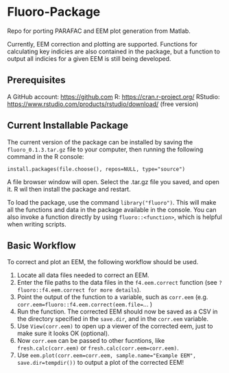 # Fluoro-Package
Repo for porting PARAFAC and EEM plot generation from Matlab. 

Currently, EEM correction and plotting are supported. Functions for calculating key indicies are also contained in the package, but a function to output all indicies for a given EEM is still being developed. 

## Prerequisites
A GitHub account: https://github.com
R: https://cran.r-project.org/
RStudio: https://www.rstudio.com/products/rstudio/download/ (free version)


## Current Installable Package

The current version of the package can be installed by saving the `fluoro_0.1.3.tar.gz` file to your computer, then running the following command in the R console:  

`install.packages(file.choose(), repos=NULL, type="source")`

A file browser window will open. Select the .tar.gz file you saved, and open it. R wil then install the package and restart.

To load the package, use the command `library("fluoro")`. This will make all the functions and data in the package available in the console. You can also invoke a function directly by using `fluoro::<function>`, which is helpful when writing scripts.

## Basic Workflow

To correct and plot an EEM, the following workflow should be used. 
 1. Locate all data files needed to correct an EEM.
 1. Enter the file paths to the data files in the `f4.eem.correct` 
 function (see `?fluoro::f4.eem.correct for more details`). 
 1. Point the output of the function to a variable, such as `corr.eem` (e.g. `corr.eem=fluoro::f4.eem.correct(eem.file=`... )
 1. Run the function. The corrected EEM should now be saved as a CSV in the directory specified in the `save.dir`, and in the `corr.eem` variable.
 1. Use `View(corr.eem)` to open up a viewer of the corrected eem, just to make sure it looks OK (optional).
 1. Now `corr.eem` can be passed to other fucntions, like `fresh.calc(corr.eem)` or `fresh.calc(corr.eem=corr.eem)`. 
 1. Use `eem.plot(corr.eem=corr.eem, sample.name="Example EEM", save.dir=tempdir())` to output a plot of the corrected EEM!
